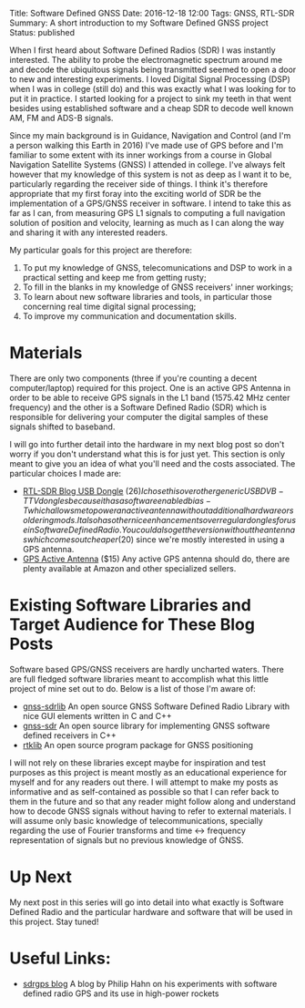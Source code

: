 Title: Software Defined GNSS
Date: 2016-12-18 12:00
Tags: GNSS, RTL-SDR
Summary: A short introduction to my Software Defined GNSS project
Status: published

When I first heard about Software Defined Radios (SDR) I was instantly interested. The ability to probe the electromagnetic spectrum around me and decode the ubiquitous signals being transmitted seemed to open a door to new and interesting experiments. I loved Digital Signal Processing (DSP) when I was in college (still do) and this was exactly what I was looking for to put it in practice. I started looking for a project to sink my teeth in that went besides using established software and a cheap SDR to decode well known AM, FM and ADS-B signals.

Since my main background is in Guidance, Navigation and Control (and I'm a person walking this Earth in 2016) I've made use of GPS before and I'm familiar to some extent with its inner workings from a course in Global Navigation Satellite Systems (GNSS) I attended in college. I've always felt however that my knowledge of this system is not as deep as I want it to be, particularly regarding the receiver side of things. I think it's therefore appropriate that my first foray into the exciting world of SDR be the implementation of a GPS/GNSS receiver in software. I intend to take this as far as I can, from measuring GPS L1 signals to computing a full navigation solution of position and velocity, learning as much as I can along the way and sharing it with any interested readers.

My particular goals for this project are therefore:

1. To put my knowledge of GNSS, telecomunications and DSP to work in a practical setting and keep me from getting rusty;
2. To fill in the blanks in my knowledge of GNSS receivers' inner workings;
3. To learn about new software libraries and tools, in particular those concerning real time digital signal processing;
4. To improve my communication and documentation skills.


# Materials

There are only two components (three if you're counting a decent computer/laptop) required for this project. One is an active GPS Antenna in order to be able to receive GPS signals in the L1 band (1575.42 MHz center frequency) and the other is a Software Defined Radio (SDR) which is responsible for delivering your computer the digital samples of these signals shifted to baseband.

I will go into further detail into the hardware in my next blog post so don't worry if you don't understand what this is for just yet. This section is only meant to give you an idea of what you'll need and the costs associated. The particular choices I made are:

* [RTL-SDR Blog USB Dongle](https://www.amazon.com/RTL-SDR-Blog-RTL2832U-Software-Telescopic/dp/B011HVUEME/ref=lp_10230687011_1_1?srs=10230687011&ie=UTF8&qid=1482078660&sr=8-1) ($26) I chose this over other generic USB DVB-T TV dongles because it has a software enabled bias-T which allows me to power an active antenna without additional hardware or soldering mods. It also has other nice enhancements over regular dongles for use in Software Defined Radio. You could also get the version without the antennas which comes out cheaper ($20) since we're mostly interested in using a GPS antenna.
* [GPS Active Antenna](https://www.amazon.com/Waterproof-Active-Antenna-28dB-Gain/dp/B00LXRQY9A/ref=lp_10008493011_1_1?srs=10008493011&ie=UTF8&qid=1482079461&sr=8-1) ($15) Any active GPS antenna should do, there are plenty available at Amazon and other specialized sellers.

# Existing Software Libraries and Target Audience for These Blog Posts

Software based GPS/GNSS receivers are hardly uncharted waters. There are full fledged software libraries meant to accomplish what this little project of mine set out to do. Below is a list of those I'm aware of:


* [gnss-sdrlib](https://github.com/taroz/GNSS-SDRLIB) An open source GNSS Software Defined Radio Library with nice GUI elements written in C and C++
* [gnss-sdr](http://gnss-sdr.org) An open source library for implementing GNSS software defined receivers in C++
* [rtklib](http://www.rtklib.com/) An open source program package for GNSS positioning


I will not rely on these libraries except maybe for inspiration and test purposes as this project is meant mostly as an educational experience for myself and for any readers out there. I will attempt to make my posts as informative and as self-contained as possible so that I can refer back to them in the future and so that any reader might follow along and understand how to decode GNSS signals without having to refer to external materials. I will assume only basic knowledge of telecommunications, specially regarding the use of Fourier transforms and time <-> frequency representation of signals but no previous knowledge of GNSS.

# Up Next

My next post in this series will go into detail into what exactly is Software Defined Radio and the particular hardware and software that will be used in this project. Stay tuned!

# Useful Links:

* [sdrgps blog](http://sdrgps.blogspot.com) A blog by Philip Hahn on his experiments with software defined radio GPS and its use in high-power rockets

